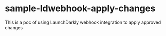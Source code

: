 # sample-ldwebhook-apply-changes
This is a poc of using LaunchDarkly webhook integration to apply approved changes
